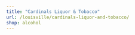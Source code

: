 ```yaml
---
title: "Cardinals Liquor & Tobacco"
url: /louisville/cardinals-liquor-and-tobacco/
shop: alcohol
---
```

